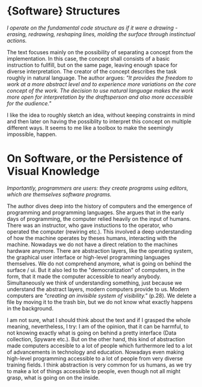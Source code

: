 # {Software} Structures
*I operate on the fundamental code structure as if it were a drawing - erasing, redrawing, reshaping lines, molding the surface through instinctual actions.*

The text focuses mainly on the possibility of separating a concept from the implementation. In this case, the concept shall consists of a basic instruction to fullfill, but on the same page, leaving enough space for diverse interpretation. The creator of the concept describes the task roughly in natural language. The author argues: *"It provides the freedom to work at a more abstract level and to experience more variations on the core concept of the work. The decision to use natural language makes the work more open for interpretation by the draftsperson and also more accessible for the audience."*

I like the idea to roughly sketch an idea, without keeping constraints in mind and then later on having the possiblity to interpret this concept on multiple different ways. It seems to me like a toolbox to make the seemingly impossible, happen.


# On Software, or the Persistence of Visual Knowledge
*Importantly, programmers are users: they create programs using editors, which are themselves software programs.*

The author dives deep into the history of computers and the emergence of programming and programming languages. She argues that in the early days of programming, the computer relied heavily on the input of humans. There was an instructor, who gave instuctions to the operator, who operated the computer (rewiring etc.). This involved a deep understanding of how the machine operates by theses humans, interacting with the machine. 
Nowadays we do not have a direct relation to the machines hardware anymore. There are abstraction layers, like the operating system, the graphical user interface or high-level programming languages themselves. We do not comprehend anymore, what is going on behind the surface / ui. But it also led to the "democratization" of computers, in the form, that it made the computer accessible to nearly anybody. 
Simultaneously we think of understanding something, just because we understand the abstract layers, modern computers provide to us. Modern computers are *"creating an invisible system of visibility."* (p.28). We delete a file by moving it to the trash bin, but we do not know what exactly happens in the background.

I am not sure, what I should think about the text and if I grasped the whole meaning, nevertheless, I try: I am of the opinion, that it can be harmful, to not knowing exactly what is going on behind a pretty interface (Data collection, Spyware etc.). But on the other hand, this kind of abstraction made computers accesible to a lot of people which furthermore led to a lot of advancements in technology and education. Nowadays even making high-level programming accessible to a lot of people from very diverse training fields. I think abstraction is very common for us humans, as we try to make a lot of things accessible to people, even though not all might grasp, what is going on on the inside.